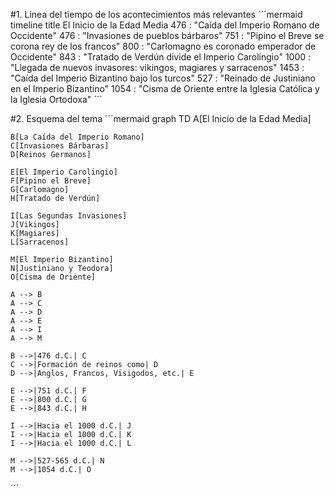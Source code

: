 #1. Linea del tiempo de los acontecimientos más relevantes
´´´mermaid
timeline
    title El Inicio de la Edad Media
    476 : "Caída del Imperio Romano de Occidente"
    476 : "Invasiones de pueblos bárbaros"
    751 : "Pipino el Breve se corona rey de los francos"
    800 : "Carlomagno es coronado emperador de Occidente"
    843 : "Tratado de Verdún divide el Imperio Carolingio"
    1000 : "Llegada de nuevos invasores: vikingos, magiares y sarracenos"
    1453 : "Caída del Imperio Bizantino bajo los turcos"
    527 : "Reinado de Justiniano en el Imperio Bizantino"
    1054 : "Cisma de Oriente entre la Iglesia Católica y la Iglesia Ortodoxa"
´´´

#2. Esquema del tema
´´´mermaid
graph TD
    A[El Inicio de la Edad Media]
    
    B[La Caída del Imperio Romano]
    C[Invasiones Bárbaras]
    D[Reinos Germanos]
    
    E[El Imperio Carolingio]
    F[Pipino el Breve]
    G[Carlomagno]
    H[Tratado de Verdún]

    I[Las Segundas Invasiones]
    J[Vikingos]
    K[Magiares]
    L[Sarracenos]

    M[El Imperio Bizantino]
    N[Justiniano y Teodora]
    O[Cisma de Oriente]

    A --> B
    A --> C
    A --> D
    A --> E
    A --> I
    A --> M

    B -->|476 d.C.| C
    C -->|Formación de reinos como| D
    D -->|Anglos, Francos, Visigodos, etc.| E

    E -->|751 d.C.| F
    E -->|800 d.C.| G
    E -->|843 d.C.| H

    I -->|Hacia el 1000 d.C.| J
    I -->|Hacia el 1000 d.C.| K
    I -->|Hacia el 1000 d.C.| L

    M -->|527-565 d.C.| N
    M -->|1054 d.C.| O
´´´
